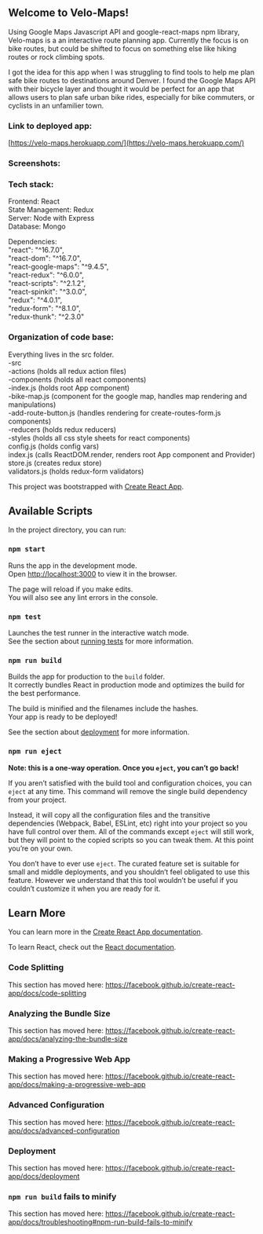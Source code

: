 ## Welcome to Velo-Maps!

Using Google Maps Javascript API and google-react-maps npm library, Velo-maps is a an interactive route planning app. Currently the focus is on bike routes, but could be shifted to focus on something else like hiking routes or rock climbing spots. 

I got the idea for this app when I was struggling to find tools to help me plan safe 
bike routes to destinations around Denver. I found the Google Maps API with their bicycle layer and thought it would be perfect for an app that allows users to plan safe urban bike rides, especially for bike commuters, or cyclists in an unfamilier town.

### Link to deployed app: 
[https://velo-maps.herokuapp.com/](https://velo-maps.herokuapp.com/)

### Screenshots:

### Tech stack:

Frontend: React<br>
State Management: Redux<br>
Server: Node with Express<br>
Database: Mongo

Dependencies:<br>
    "react": "^16.7.0",<br>
    "react-dom": "^16.7.0",<br>
    "react-google-maps": "^9.4.5",<br>
    "react-redux": "^6.0.0",<br>
    "react-scripts": "^2.1.2",<br>
    "react-spinkit": "^3.0.0",<br>
    "redux": "^4.0.1",<br>
    "redux-form": "^8.1.0",<br>
    "redux-thunk": "^2.3.0"<br>

### Organization of code base:
Everything lives in the src folder.<br>
-src<br>
  -actions (holds all redux action files)<br>
  -components (holds all react components)<br>
    -index.js (holds root App component)<br>
    -bike-map.js (component for the google map, handles map         rendering and manipulations)<br>
    -add-route-button.js (handles rendering for create-routes-form.js components)<br>
  -reducers (holds redux reducers)<br>
  -styles (holds all css style sheets for react components)<br>
  config.js (holds config vars)<br>
  index.js (calls ReactDOM.render, renders root App component and Provider)<br>
  store.js (creates redux store)<br>
  validators.js (holds redux-form validators)<br>




This project was bootstrapped with [Create React App](https://github.com/facebook/create-react-app).

## Available Scripts

In the project directory, you can run:

### `npm start`

Runs the app in the development mode.<br>
Open [http://localhost:3000](http://localhost:3000) to view it in the browser.

The page will reload if you make edits.<br>
You will also see any lint errors in the console.

### `npm test`

Launches the test runner in the interactive watch mode.<br>
See the section about [running tests](https://facebook.github.io/create-react-app/docs/running-tests) for more information.

### `npm run build`

Builds the app for production to the `build` folder.<br>
It correctly bundles React in production mode and optimizes the build for the best performance.

The build is minified and the filenames include the hashes.<br>
Your app is ready to be deployed!

See the section about [deployment](https://facebook.github.io/create-react-app/docs/deployment) for more information.

### `npm run eject`

**Note: this is a one-way operation. Once you `eject`, you can’t go back!**

If you aren’t satisfied with the build tool and configuration choices, you can `eject` at any time. This command will remove the single build dependency from your project.

Instead, it will copy all the configuration files and the transitive dependencies (Webpack, Babel, ESLint, etc) right into your project so you have full control over them. All of the commands except `eject` will still work, but they will point to the copied scripts so you can tweak them. At this point you’re on your own.

You don’t have to ever use `eject`. The curated feature set is suitable for small and middle deployments, and you shouldn’t feel obligated to use this feature. However we understand that this tool wouldn’t be useful if you couldn’t customize it when you are ready for it.

## Learn More

You can learn more in the [Create React App documentation](https://facebook.github.io/create-react-app/docs/getting-started).

To learn React, check out the [React documentation](https://reactjs.org/).

### Code Splitting

This section has moved here: https://facebook.github.io/create-react-app/docs/code-splitting

### Analyzing the Bundle Size

This section has moved here: https://facebook.github.io/create-react-app/docs/analyzing-the-bundle-size

### Making a Progressive Web App

This section has moved here: https://facebook.github.io/create-react-app/docs/making-a-progressive-web-app

### Advanced Configuration

This section has moved here: https://facebook.github.io/create-react-app/docs/advanced-configuration

### Deployment

This section has moved here: https://facebook.github.io/create-react-app/docs/deployment

### `npm run build` fails to minify

This section has moved here: https://facebook.github.io/create-react-app/docs/troubleshooting#npm-run-build-fails-to-minify
